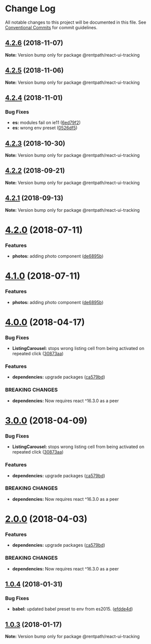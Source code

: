 # Change Log

All notable changes to this project will be documented in this file.
See [Conventional Commits](https://conventionalcommits.org) for commit guidelines.

## [4.2.6](https://github.com/rentpath/react-ui/tree/master/packages/react-ui-tracking/compare/@rentpath/react-ui-tracking@4.2.5...@rentpath/react-ui-tracking@4.2.6) (2018-11-07)

**Note:** Version bump only for package @rentpath/react-ui-tracking





## [4.2.5](https://github.com/rentpath/react-ui/tree/master/packages/react-ui-tracking/compare/@rentpath/react-ui-tracking@4.2.4...@rentpath/react-ui-tracking@4.2.5) (2018-11-06)

**Note:** Version bump only for package @rentpath/react-ui-tracking





<a name="4.2.4"></a>
## [4.2.4](https://github.com/rentpath/react-ui/compare/@rentpath/react-ui-tracking@4.2.3...@rentpath/react-ui-tracking@4.2.4) (2018-11-01)


### Bug Fixes

* **es:** modules fail on ie11 ([6ed79f2](https://github.com/rentpath/react-ui/commit/6ed79f2))
* **es:** wrong env preset ([0526df5](https://github.com/rentpath/react-ui/commit/0526df5))




<a name="4.2.3"></a>
## [4.2.3](https://github.com/rentpath/react-ui/compare/@rentpath/react-ui-tracking@4.2.2...@rentpath/react-ui-tracking@4.2.3) (2018-10-30)




**Note:** Version bump only for package @rentpath/react-ui-tracking

<a name="4.2.2"></a>
## [4.2.2](https://github.com/rentpath/react-ui/compare/@rentpath/react-ui-tracking@4.2.1...@rentpath/react-ui-tracking@4.2.2) (2018-09-21)




**Note:** Version bump only for package @rentpath/react-ui-tracking

<a name="4.2.1"></a>
## [4.2.1](https://github.com/rentpath/react-ui/compare/@rentpath/react-ui-tracking@4.2.0...@rentpath/react-ui-tracking@4.2.1) (2018-09-13)




**Note:** Version bump only for package @rentpath/react-ui-tracking

<a name="4.2.0"></a>
# [4.2.0](https://github.com/rentpath/react-ui/compare/@rentpath/react-ui-tracking@4.0.0...@rentpath/react-ui-tracking@4.2.0) (2018-07-11)


### Features

* **photos:** adding photo component ([de6895b](https://github.com/rentpath/react-ui/commit/de6895b))




<a name="4.1.0"></a>
# [4.1.0](https://github.com/rentpath/react-ui/compare/@rentpath/react-ui-tracking@4.0.0...@rentpath/react-ui-tracking@4.1.0) (2018-07-11)


### Features

* **photos:** adding photo component ([de6895b](https://github.com/rentpath/react-ui/commit/de6895b))




<a name="4.0.0"></a>
# [4.0.0](https://github.com/rentpath/react-ui/compare/@rentpath/react-ui-tracking@1.0.4...@rentpath/react-ui-tracking@4.0.0) (2018-04-17)


### Bug Fixes

* **ListingCarousel:** stops wrong listing cell from being activated on repeated click ([30873aa](https://github.com/rentpath/react-ui/commit/30873aa))


### Features

* **dependencies:** upgrade packages ([ca579bd](https://github.com/rentpath/react-ui/commit/ca579bd))


### BREAKING CHANGES

* **dependencies:** Now requires react ^16.3.0 as a peer




<a name="3.0.0"></a>
# [3.0.0](https://github.com/rentpath/react-ui/compare/@rentpath/react-ui-tracking@1.0.4...@rentpath/react-ui-tracking@3.0.0) (2018-04-09)


### Bug Fixes

* **ListingCarousel:** stops wrong listing cell from being activated on repeated click ([30873aa](https://github.com/rentpath/react-ui/commit/30873aa))


### Features

* **dependencies:** upgrade packages ([ca579bd](https://github.com/rentpath/react-ui/commit/ca579bd))


### BREAKING CHANGES

* **dependencies:** Now requires react ^16.3.0 as a peer




<a name="2.0.0"></a>
# [2.0.0](https://github.com/rentpath/react-ui/compare/@rentpath/react-ui-tracking@1.0.4...@rentpath/react-ui-tracking@2.0.0) (2018-04-03)


### Features

* **dependencies:** upgrade packages ([ca579bd](https://github.com/rentpath/react-ui/commit/ca579bd))


### BREAKING CHANGES

* **dependencies:** Now requires react ^16.3.0 as a peer




<a name="1.0.4"></a>
## [1.0.4](https://github.com/rentpath/react-ui/compare/@rentpath/react-ui-tracking@1.0.3...@rentpath/react-ui-tracking@1.0.4) (2018-01-31)


### Bug Fixes

* **babel:** updated babel preset to env from es2015. ([efdde4d](https://github.com/rentpath/react-ui/commit/efdde4d))




<a name="1.0.3"></a>
## [1.0.3](https://github.com/rentpath/react-ui/compare/@rentpath/react-ui-tracking@1.0.2...@rentpath/react-ui-tracking@1.0.3) (2018-01-17)




**Note:** Version bump only for package @rentpath/react-ui-tracking

